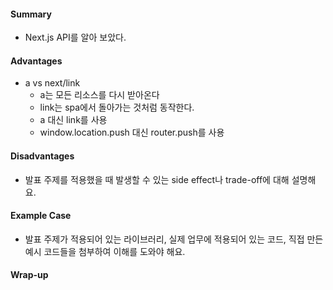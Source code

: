 #### Summary
- Next.js API를 알아 보았다.

#### Advantages
- a vs next/link
  - a는 모든 리소스를 다시 받아온다
  - link는 spa에서 돌아가는 것처럼 동작한다.
  - a 대신 link를 사용
  - window.location.push 대신 router.push를 사용

#### Disadvantages
- 발표 주제를 적용했을 때 발생할 수 있는 side effect나 trade-off에 대해 설명해요.

#### Example Case
- 발표 주제가 적용되어 있는 라이브러리, 실제 업무에 적용되어 있는 코드, 직접 만든 예시 코드들을 첨부하여 이해를 도와야 해요.

#### Wrap-up
